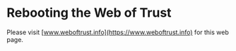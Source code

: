# Rebooting the Web of Trust

Please visit [www.weboftrust.info](https://www.weboftrust.info) for this web page.
